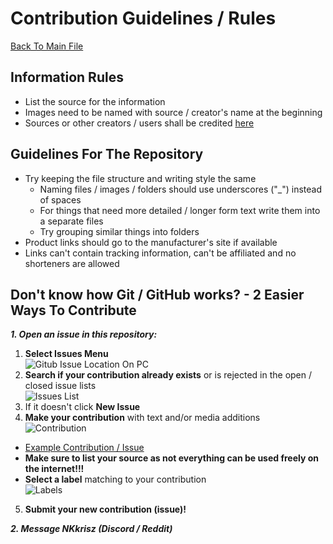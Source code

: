 # Contribution Guidelines / Rules
[Back To Main File](./README.md)

## Information Rules
- List the source for the information
- Images need to be named with source / creator's name at the beginning
- Sources or other creators / users shall be credited [here](./Credits.md)

## Guidelines For The Repository
- Try keeping the file structure and writing style the same
    - Naming files / images / folders should use underscores ("_") instead of spaces
    - For things that need more detailed / longer form text write them into a separate files
    - Try grouping similar things into folders
- Product links should go to the manufacturer's site if available
- Links can't contain tracking information, can't be affiliated and no shorteners are allowed

## Don't know how Git / GitHub works? - 2 Easier Ways To Contribute

***1. Open an issue in this repository:*** 
1. **Select Issues Menu**  
![Gitub Issue Location On PC](./Images/GitHub/Issues.png)
2. **Search if your contribution already exists** or is rejected in the open / closed issue lists  
![Issues List](./Images/GitHub/Issues_List.png)
3. If it doesn't click **New Issue**
4. **Make your contribution** with text and/or media additions  
![Contribution](./Images/GitHub/Contribution.png)
- [Example Contribution / Issue](https://github.com/NKkrisz/Steam-Deck-Hardware/issues/1)
- **Make sure to list your source as not everything can be used freely on the internet!!!**
- **Select a label** matching to your contribution  
![Labels](./Images/GitHub/Labels.png)
5. **Submit your new contribution (issue)!**

***2. Message NKkrisz (Discord / Reddit)***